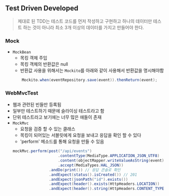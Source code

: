 ## Test Driven Developed
> 제대로 된 TDD는 테스트 코드를 먼저 작성하고 구현하고 하나의 데이터만 테스트 하는 것이 아니라 최소 3개 이상의 데이터를 가지고 만들어야 한다.

### Mock
  - `MockBean`
    - 목킹 객체 주입
    - 목킹 객체의 반환값은 null
    - 반환값 사용을 위해서는 `Mockito`를 아래와 같이 사용해서 반환값을 명시해야함 
    ```java 
        Mockito.when(eventRepository.save(event)).thenReturn(event);  
      ```
  
   
### WebMvcTest  
   - 웹과 관련된 빈들만 등록됨
   - 일부만 테스트하기 때문에 슬라이싱 테스트라고 함
   - 단위 테스트라고 보기에는 너무 많은 애들이 존재
   - `MockMvc`  
        - 요청을 검증 할 수 있는 클래스
        - 목킹이 되어있는 서블릿에게 요청을 보내고 응답을 확인 할 수 있다
        - 'perform' 메소드를 통해 요청을 만들 수 있음
        ```java
        mockMvc.perform(post("/api/events")
                            .contentType(MediaType.APPLICATION_JSON_UTF8)
                            .content(objectMapper.writeValueAsString(event))
                            .accept(MediaTypes.HAL_JSON))
                        .andDo(print()) // 응답 콘솔로 확인
                        .andExpect(status().isCreated()) // 201
                        .andExpect(jsonPath("id").exists())
                        .andExpect(header().exists(HttpHeaders.LOCATION))
                        .andExpect(header().string(HttpHeaders.CONTENT_TYPE, MediaTypes.HAL_JSON_VALUE));
        ```